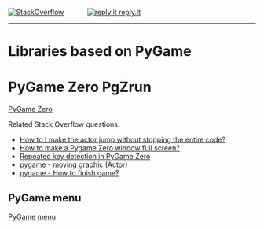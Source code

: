 [![StackOverflow](https://stackexchange.com/users/flair/7322082.png)](https://stackoverflow.com/users/5577765/rabbid76?tab=profile) &nbsp;&nbsp;&nbsp;&nbsp;&nbsp;&nbsp;&nbsp;&nbsp;&nbsp;&nbsp; [![reply.it](../../resource/logo/Repl_it_logo_80.png) reply.it](https://repl.it/repls/folder/PyGame%20Examples)

---

# Libraries based on PyGame

# PyGame Zero PgZrun

[PyGame Zero](https://pygame-zero.readthedocs.io/en/stable/)

Related Stack Overflow questions:

- [How to I make the actor jump without stopping the entire code?](https://stackoverflow.com/questions/58327639/how-to-i-make-the-actor-jump-without-stopping-the-entire-code/58327740#58327740)
- [How to make a Pygame Zero window full screen?](https://stackoverflow.com/questions/57522353/how-to-make-a-pygame-zero-window-full-screen/57522705#57522705)
- [Repeated key detection in PyGame Zero](https://stackoverflow.com/questions/57581656/repeated-key-detection-in-pygame-zero/57581845#57581845)
- [pygame - moving graphic (Actor)](https://stackoverflow.com/questions/59093294/pygame-moving-graphic-actor/59093538#59093538)
- [pygame - How to finish game?](https://stackoverflow.com/questions/59107919/pygame-how-to-finish-game/59108123#59108123)

## PyGame menu

[PyGame menu](https://www.pygame.org/project/3165)
